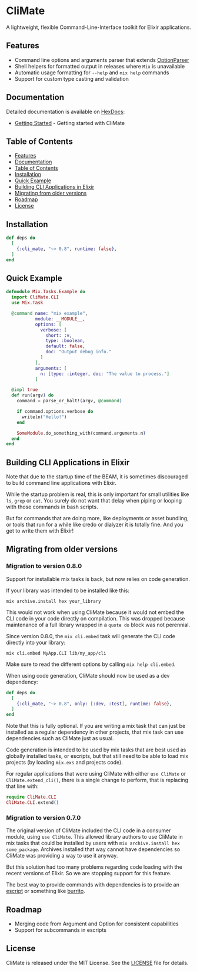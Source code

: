 # CliMate

A lightweight, flexible Command-Line-Interface toolkit for Elixir applications.


## Features

* Command line options and arguments parser that extends [OptionParser](https://hexdocs.pm/elixir/OptionParser.html)
* Shell helpers for formatted output in releases where `Mix` is unavailable
* Automatic usage formatting for `--help` and `mix help` commands
* Support for custom type casting and validation


## Documentation

Detailed documentation is available on [HexDocs](https://hexdocs.pm/cli_mate):

* [Getting Started](https://hexdocs.pm/cli_mate/getting_started.html) - Getting started with CliMate


## Table of Contents

- [Features](#features)
- [Documentation](#documentation)
- [Table of Contents](#table-of-contents)
- [Installation](#installation)
- [Quick Example](#quick-example)
- [Building CLI Applications in Elixir](#building-cli-applications-in-elixir)
- [Migrating from older versions](#migrating-from-older-versions)
- [Roadmap](#roadmap)
- [License](#license)


## Installation

```elixir
def deps do
  [
    {:cli_mate, "~> 0.8", runtime: false},
  ]
end
```


## Quick Example

```elixir
defmodule Mix.Tasks.Example do
  import CliMate.CLI
  use Mix.Task

  @command name: "mix example",
           module: __MODULE__,
           options: [
             verbose: [
               short: :v,
               type: :boolean,
               default: false,
               doc: "Output debug info."
             ]
           ],
           arguments: [
             n: [type: :integer, doc: "The value to process."]
           ]

  @impl true
  def run(argv) do
    command = parse_or_halt!(argv, @command)

    if command.options.verbose do
      writeln("Hello!")
    end

    SomeModule.do_something_with(command.arguments.n)
  end
end
```


## Building CLI Applications in Elixir

Note that due to the startup time of the BEAM, it is sometimes discouraged to
build command line applications with Elixir.

While the startup problem is real, this is only important for small utilities
like `ls`, `grep` or `cat`. You surely do not want that delay when piping or
looping with those commands in bash scripts.

But for commands that are doing more, like deployments or asset bundling, or
tools that run for a while like credo or dialyzer it is totally fine. And you
get to write them with Elixir!

## Migrating from older versions

### Migration to version 0.8.0

Support for installable mix tasks is back, but now relies on code generation.

If your library was intended to be installed like this:

    mix archive.install hex your_library

This would not work when using CliMate because it would not embed the CLI code
in your code directly on compilation. This was dropped because maintenance of a full library wrapped in a `quote do` block was not perennial.

Since version 0.8.0, the `mix cli.embed` task will generate the CLI code
directly into your library:

    mix cli.embed MyApp.CLI lib/my_app/cli

Make sure to read the different options by calling `mix help cli.embed`.

When using code generation, CliMate should now be used as a dev dependency:

```elixir
def deps do
  [
    {:cli_mate, "~> 0.8", only: [:dev, :test], runtime: false},
  ]
end
```

Note that this is fully optional. If you are writing a mix task that can just
be installed as a regular dependency in other projects, that mix task can use
dependencies such as CliMate just as usual.

Code generation is intended to be used by mix tasks that are best used as
globally installed tasks, or escripts, but that still need to be able to load
mix projects (by loading `mix.exs` and projects code).

For regular applications that were using CliMate with either `use CliMate` or
`CliMate.extend_cli()`, there is a single change to perform, that is replacing
that line with:

```elixir
require CliMate.CLI
CliMate.CLI.extend()
```

### Migration to version 0.7.0

The original version of CliMate included the CLI code in a consumer module,
using `use CliMate`. This allowed library authors to use CliMate in mix tasks
that could be installed by users with `mix archive.install hex some_package`.
Archives installed that way cannot have dependencies so CliMate was providing a
way to use it anyway.

But this solution had too many problems regarding code loading with the recent
versions of Elixir. So we are stopping support for this feature.

The best way to provide commands with dependencies is to provide an
[escript](https://hexdocs.pm/mix/main/Mix.Tasks.Escript.Build.html) or something
like [burrito](https://github.com/burrito-elixir/burrito).


## Roadmap

* Merging code from Argument and Option for consistent capabilities
* Support for subcommands in escripts


## License

CliMate is released under the MIT License. See the [LICENSE](LICENSE.md) file for details.